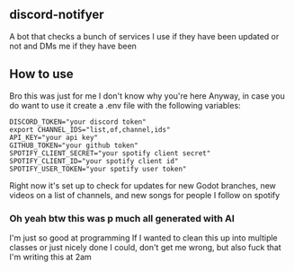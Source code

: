 ## discord-notifyer
 A bot that checks a bunch of services I use if they have been updated or not and DMs me if they have been

## How to use

Bro this was just for me I don't know why you're here
Anyway, in case you do want to use it create a .env file with the following variables:

```env
DISCORD_TOKEN="your discord token"
export CHANNEL_IDS="list,of,channel,ids"
API_KEY="your api key"
GITHUB_TOKEN="your github token"
SPOTIFY_CLIENT_SECRET="your spotify client secret"
SPOTIFY_CLIENT_ID="your spotify client id"
SPOTIFY_USER_TOKEN="your spotify user token"
```

Right now it's set up to check for updates for new Godot branches, new videos on a list of channels, and new songs for people I follow on spotify

### Oh yeah btw this was p much all generated with AI

I'm just so good at programming
If I wanted to clean this up into multiple classes or just nicely done I could, don't get me wrong, but also fuck that I'm writing this at 2am
